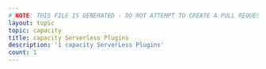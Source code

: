 ```yaml
---
# NOTE: THIS FILE IS GENERATED - DO NOT ATTEMPT TO CREATE A PULL REQUEST TO UPDATE THE DATA. 
layout: topic
topic: capacity
title: capacity Serverless Plugins
description: '1 capacity ServerLess Plugins'
count: 1
---
```

